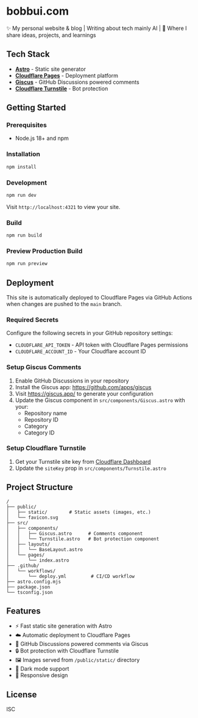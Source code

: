 # bobbui.com

✨ My personal website & blog | Writing about tech mainly AI | 🚀 Where I share ideas, projects, and learnings

## Tech Stack

- **[Astro](https://astro.build/)** - Static site generator
- **[Cloudflare Pages](https://pages.cloudflare.com/)** - Deployment platform
- **[Giscus](https://giscus.app/)** - GitHub Discussions powered comments
- **[Cloudflare Turnstile](https://www.cloudflare.com/products/turnstile/)** - Bot protection

## Getting Started

### Prerequisites

- Node.js 18+ and npm

### Installation

```bash
npm install
```

### Development

```bash
npm run dev
```

Visit `http://localhost:4321` to view your site.

### Build

```bash
npm run build
```

### Preview Production Build

```bash
npm run preview
```

## Deployment

This site is automatically deployed to Cloudflare Pages via GitHub Actions when changes are pushed to the `main` branch.

### Required Secrets

Configure the following secrets in your GitHub repository settings:

- `CLOUDFLARE_API_TOKEN` - API token with Cloudflare Pages permissions
- `CLOUDFLARE_ACCOUNT_ID` - Your Cloudflare account ID

### Setup Giscus Comments

1. Enable GitHub Discussions in your repository
2. Install the Giscus app: https://github.com/apps/giscus
3. Visit https://giscus.app/ to generate your configuration
4. Update the Giscus component in `src/components/Giscus.astro` with your:
   - Repository name
   - Repository ID
   - Category
   - Category ID

### Setup Cloudflare Turnstile

1. Get your Turnstile site key from [Cloudflare Dashboard](https://dash.cloudflare.com/?to=/:account/turnstile)
2. Update the `siteKey` prop in `src/components/Turnstile.astro`

## Project Structure

```
/
├── public/
│   ├── static/        # Static assets (images, etc.)
│   └── favicon.svg
├── src/
│   ├── components/
│   │   ├── Giscus.astro      # Comments component
│   │   └── Turnstile.astro   # Bot protection component
│   ├── layouts/
│   │   └── BaseLayout.astro
│   └── pages/
│       └── index.astro
├── .github/
│   └── workflows/
│       └── deploy.yml         # CI/CD workflow
├── astro.config.mjs
├── package.json
└── tsconfig.json
```

## Features

- ⚡ Fast static site generation with Astro
- ☁️ Automatic deployment to Cloudflare Pages
- 💬 GitHub Discussions powered comments via Giscus
- 🔒 Bot protection with Cloudflare Turnstile
- 🖼️ Images served from `/public/static/` directory
- 🎨 Dark mode support
- 📱 Responsive design

## License

ISC

